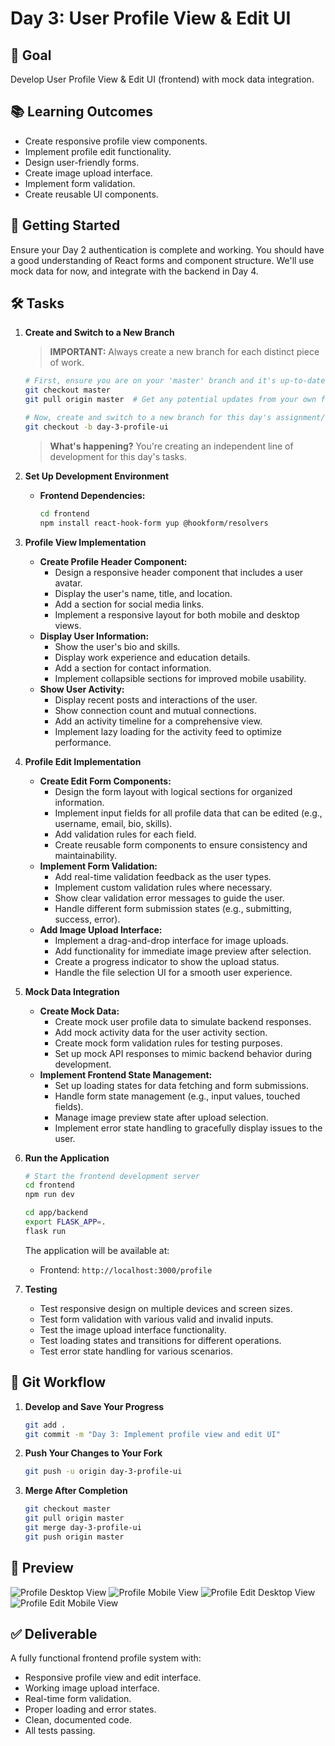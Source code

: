 # Day 3: User Profile View & Edit UI

## 🎯 Goal

Develop User Profile View & Edit UI (frontend) with mock data integration.

## 📚 Learning Outcomes

- Create responsive profile view components.
- Implement profile edit functionality.
- Design user-friendly forms.
- Create image upload interface.
- Implement form validation.
- Create reusable UI components.

## 🚀 Getting Started

Ensure your Day 2 authentication is complete and working. You should have a good understanding of React forms and component structure. We'll use mock data for now, and integrate with the backend in Day 4.

## 🛠️ Tasks

1.  **Create and Switch to a New Branch**

    > **IMPORTANT:** Always create a new branch for each distinct piece of work.

    ```bash
    # First, ensure you are on your 'master' branch and it's up-to-date
    git checkout master
    git pull origin master  # Get any potential updates from your own fork's master

    # Now, create and switch to a new branch for this day's assignment/feature
    git checkout -b day-3-profile-ui
    ```

    > **What's happening?** You're creating an independent line of development for this day's tasks.

2.  **Set Up Development Environment**

    - **Frontend Dependencies:**
      ```bash
      cd frontend
      npm install react-hook-form yup @hookform/resolvers
      ```

3.  **Profile View Implementation**

    - **Create Profile Header Component:**
      - Design a responsive header component that includes a user avatar.
      - Display the user's name, title, and location.
      - Add a section for social media links.
      - Implement a responsive layout for both mobile and desktop views.
    - **Display User Information:**
      - Show the user's bio and skills.
      - Display work experience and education details.
      - Add a section for contact information.
      - Implement collapsible sections for improved mobile usability.
    - **Show User Activity:**
      - Display recent posts and interactions of the user.
      - Show connection count and mutual connections.
      - Add an activity timeline for a comprehensive view.
      - Implement lazy loading for the activity feed to optimize performance.

4.  **Profile Edit Implementation**

    - **Create Edit Form Components:**
      - Design the form layout with logical sections for organized information.
      - Implement input fields for all profile data that can be edited (e.g., username, email, bio, skills).
      - Add validation rules for each field.
      - Create reusable form components to ensure consistency and maintainability.
    - **Implement Form Validation:**
      - Add real-time validation feedback as the user types.
      - Implement custom validation rules where necessary.
      - Show clear validation error messages to guide the user.
      - Handle different form submission states (e.g., submitting, success, error).
    - **Add Image Upload Interface:**
      - Implement a drag-and-drop interface for image uploads.
      - Add functionality for immediate image preview after selection.
      - Create a progress indicator to show the upload status.
      - Handle the file selection UI for a smooth user experience.

5.  **Mock Data Integration**

    - **Create Mock Data:**
      - Create mock user profile data to simulate backend responses.
      - Add mock activity data for the user activity section.
      - Create mock form validation rules for testing purposes.
      - Set up mock API responses to mimic backend behavior during development.
    - **Implement Frontend State Management:**
      - Set up loading states for data fetching and form submissions.
      - Handle form state management (e.g., input values, touched fields).
      - Manage image preview state after upload selection.
      - Implement error state handling to gracefully display issues to the user.

6.  **Run the Application**

    ```bash
    # Start the frontend development server
    cd frontend
    npm run dev

    cd app/backend
    export FLASK_APP=.
    flask run
    ```

    The application will be available at:

    - Frontend: `http://localhost:3000/profile`

7.  **Testing**

    - Test responsive design on multiple devices and screen sizes.
    - Test form validation with various valid and invalid inputs.
    - Test the image upload interface functionality.
    - Test loading states and transitions for different operations.
    - Test error state handling for various scenarios.

## 🔄 Git Workflow

1.  **Develop and Save Your Progress**

    ```bash
    git add .
    git commit -m "Day 3: Implement profile view and edit UI"
    ```

2.  **Push Your Changes to Your Fork**

    ```bash
    git push -u origin day-3-profile-ui
    ```

3.  **Merge After Completion**

    ```bash
    git checkout master
    git pull origin master
    git merge day-3-profile-ui
    git push origin master
    ```

## 📸 Preview

![Profile Desktop View](profile-desk.png)
![Profile Mobile View](profile-mobile.png)
![Profile Edit Desktop View](profile-edit-desk.png)
![Profile Edit Mobile View](profile-edit-mobile.png)

## ✅ Deliverable

A fully functional frontend profile system with:

- Responsive profile view and edit interface.
- Working image upload interface.
- Real-time form validation.
- Proper loading and error states.
- Clean, documented code.
- All tests passing.
